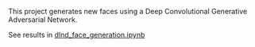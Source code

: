 This project generates new faces using a Deep Convolutional Generative Adversarial Network. 

See results in <a href="dlnd_face_generation.ipynb">dlnd_face_generation.ipynb</a>
